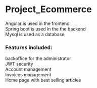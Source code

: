 # Project_Ecommerce

Angular is used in the frontend  
Spring boot is used in the the backend  
Mysql is used as a database

### Features included:  
backoffice for the administrator  
JWT security  
Account management  
Invoices management  
Home page with best selling articles  

